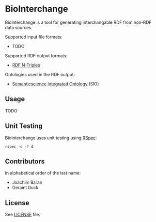 BioInterchange
==============

BioInterchange is a tool for generating interchangable RDF from non-RDF data sources.

Supported input file formats:

* TODO

Supported RDF output formats:

* [RDF N-Triples](http://www.w3.org/TR/rdf-testcases/#ntriples)

Ontologies used in the RDF output:

* [Semanticscience Integrated Ontology](http://code.google.com/p/semanticscience/wiki/SIO) (SIO)

Usage
-----

TODO

Unit Testing
------------

BioInterchange uses unit testing using [RSpec](http://rspec.info):

    rspec -c -f d

Contributors
------------

In alphabetical order of the last name:

* Joachim Baran
* Geraint Duck

License
-------

See [LICENSE](https://raw.github.com/BioInterchange/BioInterchange/master/LICENSE) file.

